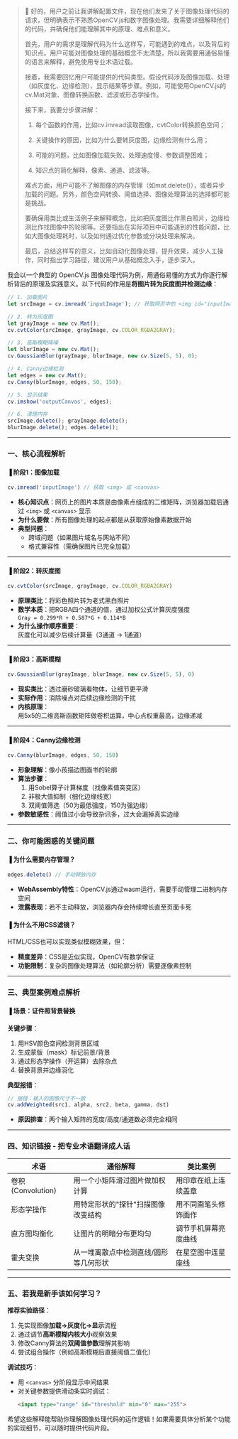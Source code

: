 > 💭 好的，用户之前让我讲解配置文件，现在他们发来了关于图像处理代码的请求，但明确表示不熟悉OpenCV.js和数字图像处理。我需要详细解释他们的代码，并确保他们能理解其中的原理、难点和意义。
>
> 首先，用户的需求是理解代码为什么这样写，可能遇到的难点，以及背后的知识点。用户可能对图像处理的基础概念不太清楚，所以我需要用通俗易懂的语言来解释，避免使用专业术语过载。
>
> 接着，我需要回忆用户可能提供的代码类型。假设代码涉及图像加载、处理（如灰度化、边缘检测）、显示结果等步骤。例如，可能使用OpenCV.js的cv.Mat对象、图像转换函数、滤波或形态学操作。
>
> 接下来，我要分步骤讲解：
>
> 1. 每个函数的作用，比如cv.imread读取图像，cvtColor转换颜色空间；
>
> 2. 关键操作的原因，比如为什么要转灰度图，边缘检测有什么用；
>
> 3. 可能的问题，比如图像加载失败、处理速度慢、参数调整困难；
>
> 4. 知识点的简化解释，像素、通道、滤波等。
>
> 难点方面，用户可能不了解图像的内存管理（如mat.delete()），或者异步加载的问题。另外，颜色空间转换、阈值选择、图像处理算法的选择都可能是挑战。
>
> 要确保用类比或生活例子来解释概念，比如把灰度图比作黑白照片，边缘检测比作找图像中的轮廓等。还要指出在实际项目中可能遇到的性能问题，比如大图像处理耗时，以及如何通过优化参数或分块处理来解决。
>
> 最后，总结这样写的意义，比如自动化图像处理，提升效果，减少人工操作，同时指出学习路径，建议用户从基础概念入手，逐步深入。
>
> 



我会以一个典型的 OpenCV.js 图像处理代码为例，用通俗易懂的方式为你逐行解析背后的原理及实践意义。以下代码的作用是**将图片转为灰度图并检测边缘**：

```javascript
// 1. 加载图片
let srcImage = cv.imread('inputImage'); // 获取网页中的 <img id="inputImage">

// 2. 转为灰度图
let grayImage = new cv.Mat();
cv.cvtColor(srcImage, grayImage, cv.COLOR_RGBA2GRAY);

// 3. 高斯模糊降噪
let blurImage = new cv.Mat();
cv.GaussianBlur(grayImage, blurImage, new cv.Size(5, 5), 0);

// 4. Canny边缘检测
let edges = new cv.Mat();
cv.Canny(blurImage, edges, 50, 150);

// 5. 显示结果
cv.imshow('outputCanvas', edges);

// 6. 清理内存
srcImage.delete(); grayImage.delete(); 
blurImage.delete(); edges.delete();
```

---

### **一、核心流程解析**
#### ▐ 阶段1：图像加载
```javascript
cv.imread('inputImage') // 获取 <img> 或 <canvas>
```
- **核心知识点**：网页上的图片本质是由像素点组成的二维矩阵，浏览器加载后通过 `<img>` 或 `<canvas>` 显示
- **为什么要做**：所有图像处理的起点都是从获取原始像素数据开始
- **典型问题**：
  - 跨域问题（如果图片域名与网站不同）
  - 格式兼容性（需确保图片已完全加载）

---

#### ▐ 阶段2：转灰度图
```javascript
cv.cvtColor(srcImage, grayImage, cv.COLOR_RGBA2GRAY)
```
- **原理类比**：将彩色照片转为老式黑白照片
- **数学本质**：把RGBA四个通道的值，通过加权公式计算灰度强度  
  `Gray = 0.299*R + 0.587*G + 0.114*B`
- **为什么操作顺序重要**：  
  灰度化可以减少后续计算量（3通道 -> 1通道）

---

#### ▐ 阶段3：高斯模糊
```javascript
cv.GaussianBlur(grayImage, blurImage, new cv.Size(5, 5), 0)
```
- **现实类比**：透过磨砂玻璃看物体，让细节更平滑
- **实际作用**：消除噪点对后续边缘检测的干扰
- **内核原理**：  
  用5x5的二维高斯函数矩阵做卷积运算，中心点权重最高，边缘递减

---

#### ▐ 阶段4：Canny边缘检测
```javascript
cv.Canny(blurImage, edges, 50, 150)
```
- **形象理解**：像小孩描边图画书的轮廓
- **算法步骤**：
  1. 用Sobel算子计算梯度（找像素值突变区）
  2. 非极大值抑制（细化边缘线宽）
  3. 双阈值筛选（50为最低强度，150为强边缘）
- **参数敏感性**：阈值过小会导致杂讯多，过大会漏掉真实边缘

---

### **二、你可能困惑的关键问题**
#### ▐ 为什么需要内存管理？
```javascript
edges.delete() // 手动释放内存
```
- **WebAssembly特性**：OpenCV.js通过wasm运行，需要手动管理二进制内存空间
- **泄露表现**：若不主动释放，浏览器内存会持续增长直至页面卡死

#### ▐ 为什么不用CSS滤镜？
HTML/CSS也可以实现类似模糊效果，但：
- **精度差异**：CSS是近似实现，OpenCV有数学保证
- **功能限制**：复杂的图像处理算法（如轮廓分析）需要逐像素控制

---

### **三、典型案例难点解析**
#### ▐ 场景：证件照背景替换
**关键步骤**：
1. 用HSV颜色空间检测背景区域
2. 生成蒙版（mask）标记前景/背景
3. 通过形态学操作（开运算）去除杂点
4. 替换背景并边缘羽化

**典型报错**：
```javascript
// 报错：输入的图像尺寸不一致
cv.addWeighted(src1, alpha, src2, beta, gamma, dst)
```
- **原因排查**：两个输入矩阵的宽度/高度/通道数必须完全相同

---

### **四、知识链接 - 把专业术语翻译成人话**
| 术语              | 通俗解释                          | 类比案例                 |
|-------------------|---------------------------------|--------------------------|
| 卷积(Convolution) | 用一个小矩阵滑过图片做加权计算        | 用印章在纸上连续盖章       |
| 形态学操作         | 用特定形状的"探针"扫描图像改变结构     | 用不同画笔头修饰画作      |
| 直方图均衡化       | 让图片的明暗分布更均匀               | 调节手机屏幕亮度曲线      |
| 霍夫变换           | 从一堆离散点中检测直线/圆形等几何形状  | 在星空图中连星座线        |

---

### **五、若我是新手该如何学习？**
**推荐实验路径**：
1. 先实现图像**加载→灰度化→显示**流程
2. 通过调节**高斯模糊内核大小**观察效果
3. 修改Canny算法的**双阈值参数**理解其影响
4. 尝试组合操作（例如高斯模糊后直接阈值二值化）

**调试技巧**：
- 用 `<canvas>` 分阶段显示中间结果
- 对关键参数提供滑动条实时调试：  
  ```html
  <input type="range" id="threshold" min="0" max="255">
  ```

希望这些解释能帮助你理解图像处理代码的运作逻辑！如果需要具体分析某个功能的实现细节，可以随时提供代码片段。
